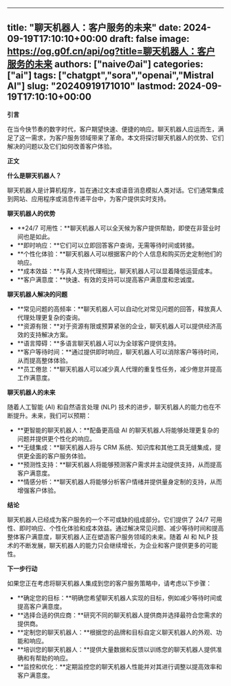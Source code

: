 
---
title: "聊天机器人：客户服务的未来"
date: 2024-09-19T17:10:10+00:00
draft: false
image: https://og.g0f.cn/api/og?title=聊天机器人：客户服务的未来
authors: ["naiveのai"]
categories: ["ai"]
tags: ["chatgpt","sora","openai","Mistral AI"]
slug: "20240919171010"
lastmod: 2024-09-19T17:10:10+00:00
---
**引言**

在当今快节奏的数字时代，客户期望快速、便捷的响应。聊天机器人应运而生，满足了这一需求，为客户服务领域带来了革命。本文将探讨聊天机器人的优势、它们解决的问题以及它们如何改善客户体验。

**正文**

**什么是聊天机器人？**

聊天机器人是计算机程序，旨在通过文本或语音消息模拟人类对话。它们通常集成到网站、应用程序或消息传递平台中，为客户提供实时支持。

**聊天机器人的优势**

* **24/7 可用性：**聊天机器人可以全天候为客户提供帮助，即使在非营业时间也是如此。
* **即时响应：**它们可以立即回答客户查询，无需等待时间或转接。
* **个性化体验：**聊天机器人可以根据客户的个人信息和购买历史定制他们的响应。
* **成本效益：**与真人支持代理相比，聊天机器人可以显着降低运营成本。
* **客户满意度：**快速、有效的支持可以提高客户满意度和忠诚度。

**聊天机器人解决的问题**

* **常见问题的高频率：**聊天机器人可以自动化对常见问题的回答，释放真人代理处理更复杂的查询。
* **资源有限：**对于资源有限或预算紧张的企业，聊天机器人可以提供经济高效的支持解决方案。
* **语言障碍：**多语言聊天机器人可以为全球客户提供支持。
* **客户等待时间：**通过提供即时响应，聊天机器人可以消除客户等待时间，从而提高整体体验。
* **员工倦怠：**聊天机器人可以减少真人代理的重复性任务，减少倦怠并提高工作满意度。

**聊天机器人的未来**

随着人工智能 (AI) 和自然语言处理 (NLP) 技术的进步，聊天机器人的能力也在不断提升。未来，我们可以预期：

* **更智能的聊天机器人：**配备更高级 AI 的聊天机器人将能够处理更复杂的问题并提供更个性化的响应。
* **无缝集成：**聊天机器人将与 CRM 系统、知识库和其他工具无缝集成，提供更全面的客户服务体验。
* **预测性支持：**聊天机器人将能够预测客户需求并主动提供支持，从而提高客户满意度。
* **情感分析：**聊天机器人将能够分析客户情绪并提供量身定制的支持，从而增强客户体验。

**结论**

聊天机器人已经成为客户服务的一个不可或缺的组成部分。它们提供了 24/7 可用性、即时响应、个性化体验和成本效益。通过解决常见问题、减少等待时间和提高整体客户满意度，聊天机器人正在塑造客户服务领域的未来。随着 AI 和 NLP 技术的不断发展，聊天机器人的能力只会继续增长，为企业和客户提供更多的可能性。

**下一步行动**

如果您正在考虑将聊天机器人集成到您的客户服务策略中，请考虑以下步骤：

* **确定您的目标：**明确您希望聊天机器人实现的目标，例如减少等待时间或提高客户满意度。
* **选择合适的供应商：**研究不同的聊天机器人提供商并选择最符合您需求的提供商。
* **定制您的聊天机器人：**根据您的品牌和目标自定义聊天机器人的外观、功能和响应。
* **培训您的聊天机器人：**提供大量数据和反馈以训练您的聊天机器人提供准确和有帮助的响应。
* **监控和优化：**定期监控您的聊天机器人性能并对其进行调整以提高效率和客户满意度。